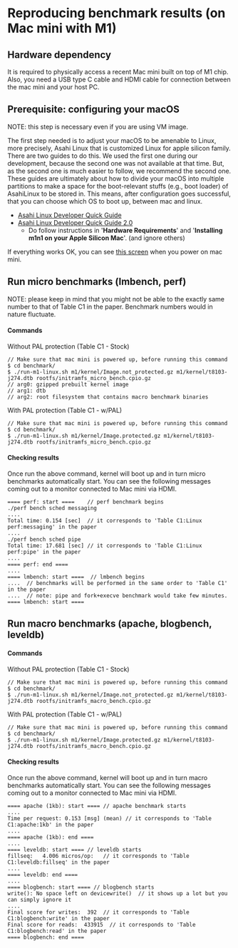 # Reproducing benchmark results (on Mac mini with M1)

## Hardware dependency

It is required to physically access a recent Mac mini built on top of M1 chip.
Also, you need a USB type C cable and HDMI cable for connection between the mac mini and your host PC.

## Prerequisite: configuring your macOS

NOTE: this step is necessary even if you are using VM image.

The first step needed is to adjust your macOS to be amenable to Linux, more precisely, Asahi Linux
that is customized Linux for apple silicon family.
There are two guides to do this.
We used the first one during our development, because the second one was not available at that time.
But, as the second one is much easier to follow, we recommend the second one.
These guides are ultimately about how to divide your macOS into multiple partitions
to make a space for the boot-relevant stuffs (e.g., boot loader) of AsahiLinux to be stored in.
This means, after configuration goes successful, that you can choose which OS to boot up, between mac and linux.

- [Asahi Linux Developer Quick Guide](https://github.com/AsahiLinux/docs/wiki/Developer-Quickstart#setup)
- [Asahi Linux Developer Quick Guide 2.0](https://github.com/AsahiLinux/docs/wiki/Developer-Quickstart-2.0)
    - Do follow instructions in '__Hardware Requirements__' and '__Installing m1n1 on your Apple Silicon Mac__'. (and ignore others)

If everything works OK, you can see [this screen](https://raw.githubusercontent.com/amworsley/asahi-wiki/main/images/usb-setup.png) when you power on mac mini.

## Run micro benchmarks (lmbench, perf)

NOTE: please keep in mind that you might not be able to the exactly same number to that of Table C1 in the paper.
Benchmark numbers would in nature fluctuate.

#### Commands

Without PAL protection (Table C1 - Stock)
```
// Make sure that mac mini is powered up, before running this command
$ cd benchmark/
$ ./run-m1-linux.sh m1/kernel/Image.not_protected.gz m1/kernel/t8103-j274.dtb rootfs/initramfs_micro_bench.cpio.gz
// arg0: gzipped prebuilt kernel image
// arg1: dtb
// arg2: root filesystem that contains macro benchmark binaries
```

With PAL protection (Table C1 - w/PAL)
```
// Make sure that mac mini is powered up, before running this command
$ cd benchmark/
$ ./run-m1-linux.sh m1/kernel/Image.protected.gz m1/kernel/t8103-j274.dtb rootfs/initramfs_micro_bench.cpio.gz
```

#### Checking results

Once run the above command, kernel will boot up and in turn micro benchmarks automatically start.
You can see the following messages coming out to a monitor connected to Mac mini via HDMI.
```
==== perf: start ====    // perf benchmark begins
./perf bench sched messaging
....
Total time: 0.154 [sec]  // it corresponds to 'Table C1:Linux perf:messaging' in the paper
....
./perf bench sched pipe
Total time: 17.681 [sec] // it corresponds to 'Table C1:Linux perf:pipe' in the paper
....
==== perf: end ====
....
==== lmbench: start ====  // lmbench begins
....  // benchmarks will be performed in the same order to 'Table C1' in the paper
....  // note: pipe and fork+execve benchmark would take few minutes.
==== lmbench: start ====
```

## Run macro benchmarks (apache, blogbench, leveldb)

#### Commands

Without PAL protection (Table C1 - Stock)
```
// Make sure that mac mini is powered up, before running this command
$ cd benchmark/
$ ./run-m1-linux.sh m1/kernel/Image.not_protected.gz m1/kernel/t8103-j274.dtb rootfs/initramfs_macro_bench.cpio.gz
```

With PAL protection (Table C1 - w/PAL)
```
// Make sure that mac mini is powered up, before running this command
$ cd benchmark/
$ ./run-m1-linux.sh m1/kernel/Image.protected.gz m1/kernel/t8103-j274.dtb rootfs/initramfs_macro_bench.cpio.gz
```

#### Checking results

Once run the above command, kernel will boot up and in turn macro benchmarks automatically start.
You can see the following messages coming out to a monitor connected to Mac mini via HDMI.
```
==== apache (1kb): start ==== // apache benchmark starts
....
Time per request: 0.153 [msg] (mean) // it corresponds to 'Table C1:apache:1kb' in the paper
....
==== apache (1kb): end ==== 
....
==== leveldb: start ==== // leveldb starts
fillseq:   4.006 micros/op:   // it corresponds to 'Table C1:leveldb:fillseq' in the paper
.... 
==== leveldb: end ====
....
==== blogbench: start ==== // blogbench starts
write(): No space left on devicewrite()  // it shows up a lot but you can simply ignore it
....
Final score for writes:  392  // it corresponds to 'Table C1:blogbench:write' in the paper
Final score for reads:  433915  // it corresponds to 'Table C1:blogbench:read' in the paper
==== blogbench: end ====
```
